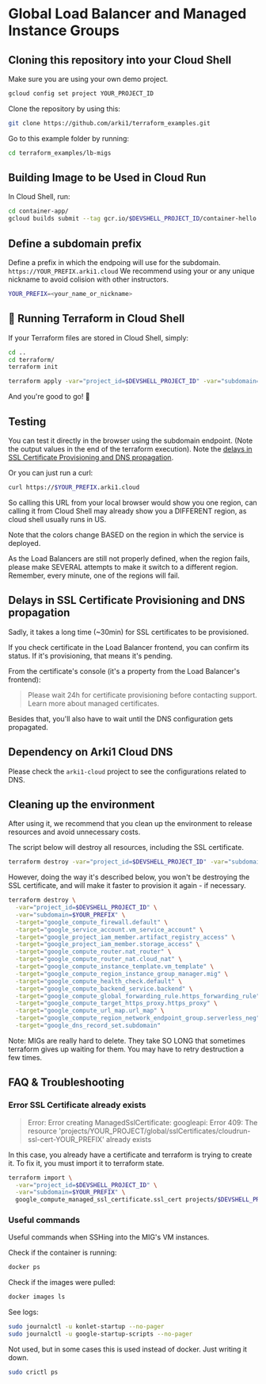 # Global Load Balancer and Managed Instance Groups

## Cloning this repository into your Cloud Shell

Make sure you are using your own demo project. 

```sh
gcloud config set project YOUR_PROJECT_ID
```

Clone the repository by using this:

```sh
git clone https://github.com/arki1/terraform_examples.git
```

Go to this example folder by running:
```sh
cd terraform_examples/lb-migs
```

## Building Image to be Used in Cloud Run

In Cloud Shell, run:

```sh
cd container-app/
gcloud builds submit --tag gcr.io/$DEVSHELL_PROJECT_ID/container-hello
```

## Define a subdomain prefix

Define a prefix in which the endpoing will use for the subdomain. `https://YOUR_PREFIX.arki1.cloud`
We recommend using your or any unique nickname to avoid colision with other instructors.

```sh
YOUR_PREFIX=<your_name_or_nickname>
```

## 🚀 Running Terraform in Cloud Shell

If your Terraform files are stored in Cloud Shell, simply:

```sh
cd ..
cd terraform/
terraform init
```

```sh
terraform apply -var="project_id=$DEVSHELL_PROJECT_ID" -var="subdomain=$YOUR_PREFIX"
```

And you're good to go! 🚀

## Testing

You can test it directly in the browser using the subdomain endpoint. (Note the output values in the end of the terraform execution). Note the [delays in SSL Certificate Provisioning and DNS propagation](#delays-in-ssl-certificate-provisioning-and-dns-propagation).

Or you can just run a curl:

```sh
curl https://$YOUR_PREFIX.arki1.cloud
```

So calling this URL from your local browser would show you one region, can calling it from Cloud Shell may already show you a DIFFERENT region, as cloud shell usually runs in US.

Note that the colors change BASED on the region in which the service is deployed.

As the Load Balancers are still not properly defined, when the region fails, please make SEVERAL attempts to make it switch to a different region. Remember, every minute, one of the regions will fail.


## Delays in SSL Certificate Provisioning and DNS propagation

Sadly, it takes a long time (~30min) for SSL certificates to be provisioned.

If you check certificate in the Load Balancer frontend, you can confirm its status. If it's provisioning, that means it's pending.

From the certificate's console (it's a property from the Load Balancer's frontend):

> Please wait 24h for certificate provisioning before contacting support. Learn more about managed certificates. 

Besides that, you'll also have to wait until the DNS configuration gets propagated.


## Dependency on Arki1 Cloud DNS

Please check the `arki1-cloud` project to see the configurations related to DNS.


## Cleaning up the environment

After using it, we recommend that you clean up the environment to release resources and avoid unnecessary costs.

The script below will destroy all resources, including the SSL certificate.
```sh
terraform destroy -var="project_id=$DEVSHELL_PROJECT_ID" -var="subdomain=$YOUR_PREFIX"
```

However, doing the way it's described below, you won't be destroying the SSL certificate, and will make it faster to provision it again - if necessary.

```sh
terraform destroy \
  -var="project_id=$DEVSHELL_PROJECT_ID" \
  -var="subdomain=$YOUR_PREFIX" \
  -target="google_compute_firewall.default" \
  -target="google_service_account.vm_service_account" \
  -target="google_project_iam_member.artifact_registry_access" \
  -target="google_project_iam_member.storage_access" \
  -target="google_compute_router.nat_router" \
  -target="google_compute_router_nat.cloud_nat" \
  -target="google_compute_instance_template.vm_template" \
  -target="google_compute_region_instance_group_manager.mig" \
  -target="google_compute_health_check.default" \
  -target="google_compute_backend_service.backend" \
  -target="google_compute_global_forwarding_rule.https_forwarding_rule" \
  -target="google_compute_target_https_proxy.https_proxy" \
  -target="google_compute_url_map.url_map" \
  -target="google_compute_region_network_endpoint_group.serverless_neg" \
  -target="google_dns_record_set.subdomain"
```

Note: MIGs are really hard to delete. They take SO LONG that sometimes terraform gives up waiting for them. You may have to retry destruction a few times.


## FAQ & Troubleshooting

### Error SSL Certificate already exists

> Error: Error creating ManagedSslCertificate: googleapi: Error 409: The resource 'projects/YOUR_PROJECT/global/sslCertificates/cloudrun-ssl-cert-YOUR_PREFIX' already exists

In this case, you already have a certificate and terraform is trying to create it. To fix it, you must import it to terraform state.

```sh
terraform import \
  -var="project_id=$DEVSHELL_PROJECT_ID" \
  -var="subdomain=$YOUR_PREFIX" \
  google_compute_managed_ssl_certificate.ssl_cert projects/$DEVSHELL_PROJECT_ID/global/sslCertificates/cloudrun-ssl-cert-$YOUR_PREFIX
```

### Useful commands

Useful commands when SSHing into the MIG's VM instances.

Check if the container is running:

```sh
docker ps
```

Check if the images were pulled:

```sh
docker images ls
```

See logs:

```sh
sudo journalctl -u konlet-startup --no-pager
sudo journalctl -u google-startup-scripts --no-pager
```

Not used, but in some cases this is used instead of docker. Just writing it down.

```sh
sudo crictl ps
```

